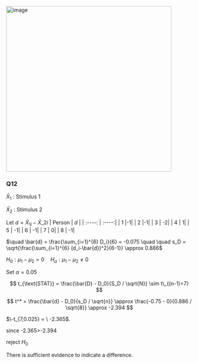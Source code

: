 <img width="447" alt="image" src="https://github.com/user-attachments/assets/14bc7f03-61ce-47b8-a6c3-91ec47aee75c" />

### Q12

$\bar{X}_1$ : Stimulus 1

$\bar{X}_2$ : Stimulus 2
  
Let $d = \bar{X}_{1i}- \bar{X}\_{2i}$
| Person  | $d$ |
| :----:  | :----:|
| 1       |-1|
| 2       |-1|
| 3       | -2|
| 4       | 1|
| 5       | -1|
| 6       | -1|
| 7       | 0|
| 8       | -1|
  
$\quad \bar{d} = \frac{\sum_{i=1}^{6} D_i}{6} = -0.075 \quad \quad s_D = \sqrt{\frac{\sum_{i=1}^{6} (d_i-\bar{d})^2}{6-1}} \approx 0.886$  

 $H_0:\mu_1-\mu_2 = 0 \quad H_a:\mu_1-\mu_2 \neq 0$

Set $\alpha=0.05$

$$
t_{\text{STAT}} = \frac{\bar{D} - D_0}{S_D / \sqrt{N}} \sim t\_{(n-1)=7}
$$

$$
t^* = \frac{\bar{d} - D_0}{s_D / \sqrt{n}} \approx \frac{-0.75 - 0}{0.886 / \sqrt{8}} \approx -2.394
$$

 $\-t_{7,0.025} = \ -2.365$.  

 since -2.365>-2.394
 
 reject $H_0$
 
There is sufficient evidence to indicate a difference.


